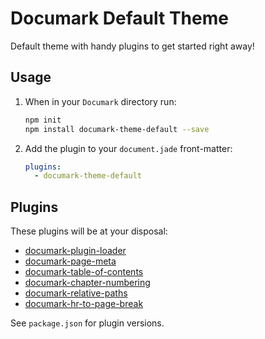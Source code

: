 # Documark Default Theme

Default theme with handy plugins to get started right away!

## Usage

1. When in your `Documark` directory run:

	```bash
	npm init
	npm install documark-theme-default --save
	```

2. Add the plugin to your `document.jade` front-matter:

	```yaml
	plugins:
	  - documark-theme-default
	```

## Plugins

These plugins will be at your disposal:

- [documark-plugin-loader](https://github.com/mauvm/documark-plugin-loader)
- [documark-page-meta](https://github.com/mauvm/documark-page-meta)
- [documark-table-of-contents](https://github.com/mauvm/documark-table-of-contents)
- [documark-chapter-numbering](https://github.com/mauvm/documark-chapter-numbering)
- [documark-relative-paths](https://github.com/mauvm/documark-relative-paths)
- [documark-hr-to-page-break](https://github.com/mauvm/documark-hr-to-page-break)

See `package.json` for plugin versions.
